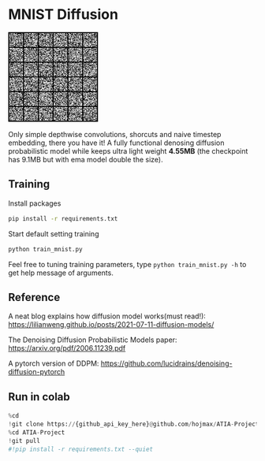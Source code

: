 # MNIST Diffusion

![60 epochs training from scratch](assets/demo.gif "60 epochs training from scratch")

Only simple depthwise convolutions, shorcuts and naive timestep embedding, there you have it! A fully functional denosing diffusion probabilistic model while keeps ultra light weight **4.55MB** (the checkpoint has 9.1MB but with ema model double the size).

## Training

Install packages

```bash
pip install -r requirements.txt
```

Start default setting training

```bash
python train_mnist.py
```

Feel free to tuning training parameters, type `python train_mnist.py -h` to get help message of arguments.

## Reference

A neat blog explains how diffusion model works(must read!): https://lilianweng.github.io/posts/2021-07-11-diffusion-models/

The Denoising Diffusion Probabilistic Models paper: https://arxiv.org/pdf/2006.11239.pdf

A pytorch version of DDPM: https://github.com/lucidrains/denoising-diffusion-pytorch

## Run in colab

```python
%cd
!git clone https://{github_api_key_here}@github.com/hojmax/ATIA-Project.git
%cd ATIA-Project
!git pull
#!pip install -r requirements.txt --quiet
```

